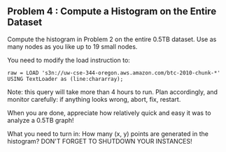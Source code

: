 ## Problem 4 : Compute a Histogram on the Entire Dataset

Compute the histogram in Problem 2 on the entire 0.5TB dataset. Use as many nodes as you like up to 19 small nodes.

You need to modify the load instruction to:
```
raw = LOAD 's3n://uw-cse-344-oregon.aws.amazon.com/btc-2010-chunk-*' USING TextLoader as (line:chararray);
```
Note: this query will take more than 4 hours to run. Plan accordingly, and monitor carefully: if anything looks wrong, abort, fix, restart.

When you are done, appreciate how relatively quick and easy it was to analyze a 0.5TB graph!

What you need to turn in:
How many (x, y) points are generated in the histogram? DON'T FORGET TO SHUTDOWN YOUR INSTANCES!
